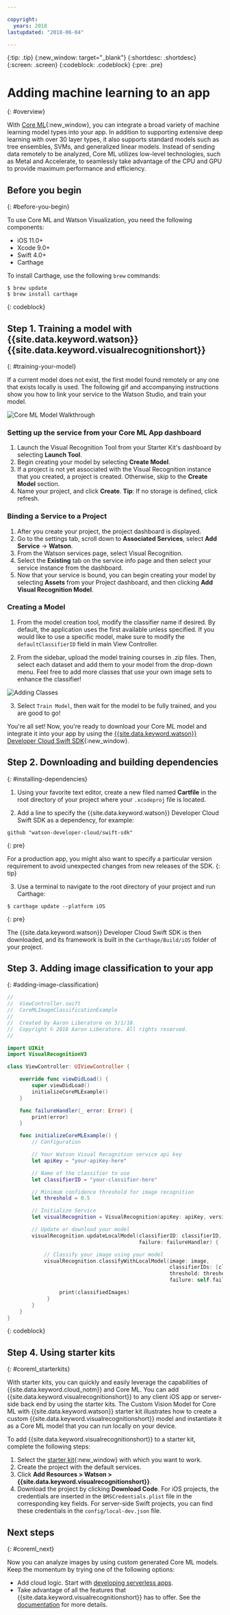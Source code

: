 ```yaml
---

copyright:
  years: 2018
lastupdated: "2018-06-04"

---
```


{:tip: .tip}
{:new_window: target="_blank"}
{:shortdesc: .shortdesc}
{:screen: .screen}
{:codeblock: .codeblock}
{:pre: .pre}

# Adding machine learning to an app
{: #overview}

With [Core ML](https://developer.apple.com/documentation/coreml){:new_window}, you can integrate a broad variety of machine learning model types into your app. In addition to supporting extensive deep learning with over 30 layer types, it also supports standard models such as tree ensembles, SVMs, and generalized linear models. Instead of sending data remotely to be analyzed, Core ML utilizes low-level technologies, such as Metal and Accelerate, to seamlessly take advantage of the CPU and GPU to provide maximum performance and efficiency.

## Before you begin
{: #before-you-begin}

To use Core ML and Watson Visualization, you need the following components:

  * iOS 11.0+
  * Xcode 9.0+
  * Swift 4.0+
  * Carthage

To install Carthage, use the following `brew` commands:
```
$ brew update
$ brew install carthage
```
{: codeblock}

## Step 1. Training a model with {{site.data.keyword.watson}} {{site.data.keyword.visualrecognitionshort}}
{: #training-your-model}

If a current model does not exist, the first model found remotely or any one that exists locally is used. The following gif and accompanying instructions show you how to link your service to the Watson Studio, and train your model.

![Core ML Model Walkthrough](images/CoreMLWalkthrough.gif)

### Setting up the service from your Core ML App dashboard

1. Launch the Visual Recognition Tool from your Starter Kit's dashboard by selecting **Launch Tool**.
2. Begin creating your model by selecting **Create Model**.
2. If a project is not yet associated with the Visual Recognition instance that you created, a project is created. Otherwise, skip to the **Create Model** section.
3. Name your project, and click **Create**.
  **Tip**: If no storage is defined, click refresh.

### Binding a Service to a Project

1. After you create your project, the project dashboard is displayed.
2. Go to the settings tab, scroll down to **Associated Services**, select **Add Service** -> **Watson**.
3. From the Watson services page, select Visual Recognition.
4. Select the **Existing** tab on the service info page and then select your service instance from the dashboard.
5. Now that your service is bound, you can begin creating your model by selecting **Assets** from your Project dashboard, and then clicking **Add Visual Recognition Model**.

### Creating a Model

1. From the model creation tool, modify the classifier name if desired. By default, the application uses the first available unless specified. If you would like to use a specific model, make sure to modify the `defaultClassifierID` field in main View Controller.

2. From the sidebar, upload the model training courses in .zip files. Then, select each dataset and add them to your model from the drop-down menu. Feel free to add more classes that use your own image sets to enhance the classifier!

![Adding Classes](images/add_classes.png)

3. Select `Train Model`, then wait for the model to be fully trained, and you are good to go!

You're all set! Now, you're ready to download your Core ML model and integrate it into your app by using the [{{site.data.keyword.watson}} Developer Cloud Swift SDK](https://github.com/watson-developer-cloud/swift-sdk){:new_window}.

## Step 2. Downloading and building dependencies
{: #installing-dependencies}

1. Using your favorite text editor, create a new filed named **Cartfile** in the root directory of your project where your `.xcodeproj` file is located.

2. Add a line to specify the {{site.data.keyword.watson}} Developer Cloud Swift SDK as a dependency, for example:

  ```
  github "watson-developer-cloud/swift-sdk"
  ```
  {: pre}

  For a production app, you might also want to specify a particular version requirement to avoid unexpected changes from new releases of the SDK.
  {: tip}

3. Use a terminal to navigate to the root directory of your project and run Carthage:

  ```
  $ carthage update --platform iOS
  ```
  {: pre}

  The {{site.data.keyword.watson}} Developer Cloud Swift SDK is then downloaded, and its framework is built in the `Carthage/Build/iOS` folder of your project.

## Step 3. Adding image classification to your app
{: #adding-image-classification}

```Swift
//
//  ViewController.swift
//  CoreMLImageClassificationExample
//
//  Created by Aaron Liberatore on 3/1/18.
//  Copyright © 2018 Aaron Liberatore. All rights reserved.
//

import UIKit
import VisualRecognitionV3

class ViewController: UIViewController {

    override func viewDidLoad() {
        super.viewDidLoad()
        initializeCoreMLExample()
    }

    func failureHandler(_ error: Error) {
        print(error)
    }

    func initializeCoreMLExample() {
        // Configuration

        // Your Watson Visual Recognition service api key
        let apiKey = "your-apiKey-here"

        // Name of the classifier to use
        let classifierID = "your-classifier-here"

        // Minimum confidence threshold for image recognition
        let threshold = 0.5

        // Initialize Service
        let visualRecognition = VisualRecognition(apiKey: apiKey, version: "03-01-2018")

        // Update or download your model
        visualRecognition.updateLocalModel(classifierID: classifierID,
                                           failure: failureHandler) {

            // Classify your image using your model                                         
            visualRecognition.classifyWithLocalModel(image: image,
                                                     classifierIDs: [classifierID],
                                                     threshold: threshold,
                                                     failure: self.failureHandler) { classifiedImages in

                 print(classifiedImages)
             }            
        }
    }
}
```
{: codeblock}

## Step 4. Using starter kits
{: #coreml_starterkits}

With starter kits, you can quickly and easily leverage the capabilities of {{site.data.keyword.cloud_notm}} and Core ML. You can add {{site.data.keyword.visualrecognitionshort}} to any client iOS app or server-side back end by using the starter kits. The Custom Vision Model for Core ML with {{site.data.keyword.watson}} starter kit illustrates how to create a custom {{site.data.keyword.visualrecognitionshort}} model and instantiate it as a Core ML model that you can run locally on your device.

To add {{site.data.keyword.visualrecognitionshort}} to a starter kit, complete the following steps:

1. Select the [starter kit](https://console.bluemix.net/developer/appledevelopment/starter-kits){:new_window} with which you want to work.
2. Create the project with the default services.
3. Click **Add Resources > Watson > {{site.data.keyword.visualrecognitionshort}}**.
4. Download the project by clicking **Download Code**. For iOS projects, the credentials are inserted in the `BMSCredentials.plist` file in the corresponding key fields. For server-side Swift projects, you can find these credentials in the `config/local-dev.json` file.

## Next steps
{: #coreml_next}

Now you can analyze images by using custom generated Core ML models. Keep the momentum by trying one of the following options:

* Add cloud logic. Start with [developing serverless apps](/docs/swift/backend/functions.html).
* Take advantage of all the features that {{site.data.keyword.visualrecognitionshort}} has to offer. See the [documentation](/docs/services/visual-recognition/index.html) for more details.
